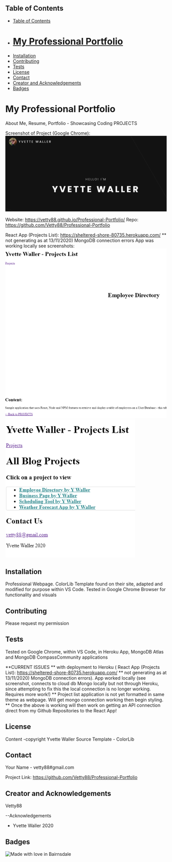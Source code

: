 

 <!-- TABLE OF CONTENTS -->
## Table of Contents

- [Table of Contents](#table-of-contents)
- [<h1>  My Professional Portfolio </h1>](#h1-my-professional-portfolio-h1)
- [Installation](#installation)
- [Contributing](#contributing)
- [Tests](#tests)
- [License](#license)
- [Contact](#contact)
- [Creator and Acknowledgements](#creator-and-acknowledgements)
- [Badges](#badges)

## <h1>  My Professional Portfolio </h1>

  About Me, Resume, Portfolio - Showcasing Coding PROJECTS

  Screenshot of Project (Google Chrome): 
  ![Screenshot](./Screen.PNG?raw=true)

  Website: https://vetty88.github.io/Professional-Portfolio/
  Repo: https://github.com/Vetty88/Professional-Portfolio

  React App (Projects List): https://sheltered-shore-80735.herokuapp.com/ ** not generating as at 13/11/2020) MongoDB connection errors
  App was working locally see screenshots:
  ![ScreenshotApp1](./ScreenReactProjectItem.PNG?raw=true)
  ![ScreenshotApp2](./ScreenReactProjectsList.PNG?raw=true)



## Installation

Professional Webpage. ColorLib Template found on their site, adapted and modified for purpose within VS Code. Tested in Google Chrome Browser for functionality and visuals


## Contributing
Please request my permission 

## Tests

 Tested on Google Chrome, within VS Code, in Heroku App, MongoDB Atlas and MongoDB CompassCommunity applications

 **CURRENT ISSUES ** with deployment to Heroku (  React App (Projects List): https://sheltered-shore-80735.herokuapp.com/ ** not generating as at 13/11/2020) MongoDB connection errors). App worked locally (see screenshot, connects to cloud db Mongo locally but not through Heroku, since attempting to fix this the local connection is no longer working. Requires more work!)
 ** Project list application is not yet formatted in same theme as webpage. Will get mongo connection working then begin styling.
 ** Once the above is working will then work on getting an API connection direct from my Github Repositories to the React App!
 
## License
Content -copyright Yvette Waller
Source Template - ColorLib

## Contact

Your Name - vetty88#gmail.com

Project Link: https://github.com/Vetty88/Professional-Portfolio

## Creator and Acknowledgements

Vetty88

--Acknowledgements
* Yvette Waller 2020


## Badges

![Made with love in Bairnsdale ](https://madewithlove.now.sh/au?heart=true&template=plastic&text=Bairnsdale+)
